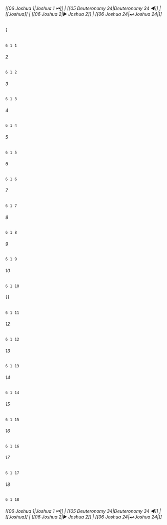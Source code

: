 
###### [[06 Joshua 1|Joshua 1 ⏮]] | [[05 Deuteronomy 34|Deuteronomy 34 ◀]] | [[Joshua]] | [[06 Joshua 2|▶ Joshua 2]] | [[06 Joshua 24|⏭ Joshua 24|]]

###### 1
``` verse
6 1 1 
```
###### 2
``` verse
6 1 2 
```
###### 3
``` verse
6 1 3 
```
###### 4
``` verse
6 1 4 
```
###### 5
``` verse
6 1 5 
```
###### 6
``` verse
6 1 6 
```
###### 7
``` verse
6 1 7 
```
###### 8
``` verse
6 1 8 
```
###### 9
``` verse
6 1 9 
```
###### 10
``` verse
6 1 10 
```
###### 11
``` verse
6 1 11 
```
###### 12
``` verse
6 1 12 
```
###### 13
``` verse
6 1 13 
```
###### 14
``` verse
6 1 14 
```
###### 15
``` verse
6 1 15 
```
###### 16
``` verse
6 1 16 
```
###### 17
``` verse
6 1 17 
```
###### 18
``` verse
6 1 18 
```

###### [[06 Joshua 1|Joshua 1 ⏮]] | [[05 Deuteronomy 34|Deuteronomy 34 ◀]] | [[Joshua]] | [[06 Joshua 2|▶ Joshua 2]] | [[06 Joshua 24|⏭ Joshua 24|]]

